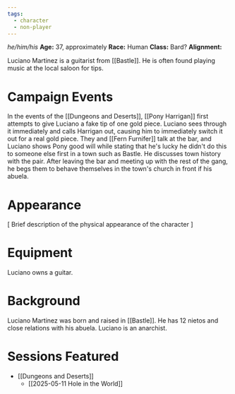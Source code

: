 ```yaml
---
tags:
  - character
  - non-player
---
```

_he/him/his_
**Age:** 37, approximately
**Race:** Human
**Class:** Bard?
**Alignment:**

Luciano Martinez is a guitarist from [[Bastle]]. He is often found playing music at the local saloon for tips.

# Campaign Events

In the events of the [[Dungeons and Deserts]], [[Pony Harrigan]] first attempts to give Luciano a fake tip of one gold piece. Luciano sees through it immediately and calls Harrigan out, causing him to immediately switch it out for a real gold piece. They and [[Fern Furnifer]] talk at the bar, and Luciano shows Pony good will while stating that he's lucky he didn't do this to someone else first in a town such as Bastle. He discusses town history with the pair. After leaving the bar and meeting up with the rest of the gang, he begs them to behave themselves in the town's church in front if his abuela.

# Appearance

\[ Brief description of the physical appearance of the character ]

# Equipment

Luciano owns a guitar.

# Background

Luciano Martinez was born and raised in [[Bastle]]. He has 12 nietos and close relations with his abuela. Luciano is an anarchist.

# Sessions Featured

- [[Dungeons and Deserts]]
	- [[2025-05-11 Hole in the World]]
